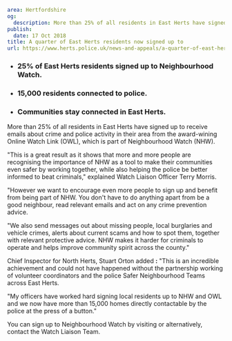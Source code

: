 ```yaml
area: Hertfordshire
og:
  description: More than 25% of all residents in East Herts have signed up to receive emails about crime and police activity in their area from the award-wining Online Watch Link (OWL), which is part of Neighbourhood Watch (NHW).
publish:
  date: 17 Oct 2018
title: A quarter of East Herts residents now signed up to
url: https://www.herts.police.uk/news-and-appeals/a-quarter-of-east-herts-residents-now-signed-up-to-1926
```

* ### 25% of East Herts residents signed up to Neighbourhood Watch.

 * ### 15,000 residents connected to police.

 * ### Communities stay connected in East Herts.

More than 25% of all residents in East Herts have signed up to receive emails about crime and police activity in their area from the award-wining Online Watch Link (OWL), which is part of Neighbourhood Watch (NHW).

"This is a great result as it shows that more and more people are recognising the importance of NHW as a tool to make their communities even safer by working together, while also helping the police be better informed to beat criminals," explained Watch Liaison Officer Terry Morris.

"However we want to encourage even more people to sign up and benefit from being part of NHW. You don't have to do anything apart from be a good neighbour, read relevant emails and act on any crime prevention advice.

"We also send messages out about missing people, local burglaries and vehicle crimes, alerts about current scams and how to spot them, together with relevant protective advice. NHW makes it harder for criminals to operate and helps improve community spirit across the county."

Chief Inspector for North Herts, Stuart Orton added **:** "This is an incredible achievement and could not have happened without the partnership working of volunteer coordinators and the police Safer Neighbourhood Teams across East Herts.

"My officers have worked hard signing local residents up to NHW and OWL and we now have more than 15,000 homes directly contactable by the police at the press of a button."

You can sign up to Neighbourhood Watch by visiting or alternatively, contact the Watch Liaison Team.
